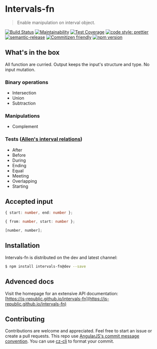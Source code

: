# Intervals-fn

> Enable manipulation on interval object.

[![Build Status](https://travis-ci.org/js-republic/intervals-fn.svg?branch=master)](https://travis-ci.org/js-republic/intervals-fn)
[![Maintainability](https://api.codeclimate.com/v1/badges/b6bcf985d873503648a0/maintainability)](https://codeclimate.com/github/js-republic/intervals-fn/maintainability)
[![Test Coverage](https://api.codeclimate.com/v1/badges/b6bcf985d873503648a0/test_coverage)](https://codeclimate.com/github/js-republic/intervals-fn/test_coverage)
[![code style: prettier](https://img.shields.io/badge/code_style-prettier-ff69b4.svg?style=flat-square)](https://github.com/prettier/prettier)
[![semantic-release](https://img.shields.io/badge/%20%20%F0%9F%93%A6%F0%9F%9A%80-semantic--release-e10079.svg?style=flat-square)](https://github.com/semantic-release/semantic-release)
[![Commitizen friendly](https://img.shields.io/badge/commitizen-friendly-brightgreen.svg)](http://commitizen.github.io/cz-cli/)
[![npm version](https://badge.fury.io/js/intervals-fn.svg)](https://badge.fury.io/js/intervals-fn)

## What's in the box

All function are curried. Output keeps the input's structure and type. No input mutation.
### Binary operations
* Intersection
* Union
* Subtraction
### Manipulations
* Complement
### Tests ([Allen's interval relations](https://en.wikipedia.org/wiki/Allen%27s_interval_algebra))
* After
* Before
* During
* Ending
* Equal
* Meeting
* Overlapping
* Starting

## Accepted input

```typescript
{ start: number, end: number };

{ from: number, start: number };

[number, number];
```

## Installation

Intervals-fn is distributed on the dev and latest channel:

```bash
$ npm install intervals-fn@dev --save
```

## Advenced docs

Visit the homepage for an extensive API documentation:<br>
[https://js-republic.github.io/intervals-fn](https://js-republic.github.io/intervals-fn)

## Contributing

Contributions are welcome and appreciated. Feel free to start an issue or create a pull requests.
This repo use [AngularJS's commit message convention](https://github.com/angular/angular.js/blob/master/DEVELOPERS.md#-git-commit-guidelines). You can use [cz-cli](https://github.com/commitizen/cz-cli) to format your commit.